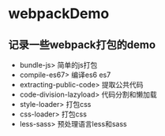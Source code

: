 # webpackDemo
## 记录一些webpack打包的demo
* bundle-js> 简单的js打包
* compile-es67> 编译es6 es7
* extracting-public-code> 提取公共代码
* code-division-lazyload> 代码分割和懒加载
* style-loader> 打包css
* css-loader> 打包css
* less-sass> 预处理语言less和sass
